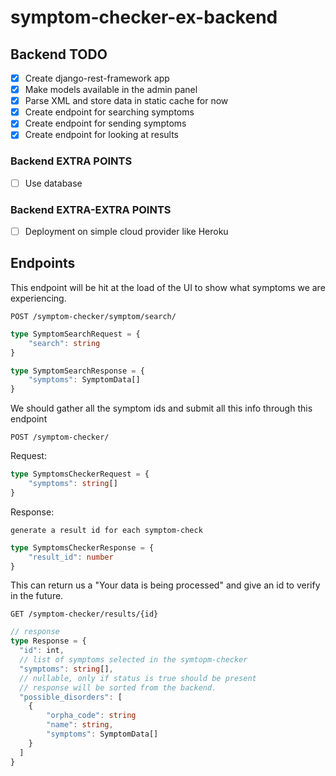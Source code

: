 # symptom-checker-ex-backend

## Backend TODO
- [x] Create django-rest-framework app
- [x] Make models available in the admin panel
- [x] Parse XML and store data in static cache for now
- [x] Create endpoint for searching symptoms
- [x] Create endpoint for sending symptoms
- [x] Create endpoint for looking at results

### Backend EXTRA POINTS
- [ ] Use database

### Backend EXTRA-EXTRA POINTS
- [ ] Deployment on simple cloud provider like Heroku

## Endpoints
This endpoint will be hit at the load of the UI to show what symptoms we are experiencing.

`POST /symptom-checker/symptom/search/`
```typescript
type SymptomSearchRequest = {
    "search": string
}

type SymptomSearchResponse = {
    "symptoms": SymptomData[]
}
```

We should gather all the symptom ids and submit all this info through this endpoint

`POST /symptom-checker/`

Request:
```typescript
type SymptomsCheckerRequest = {
    "symptoms": string[] 
}
```

Response:

`generate a result id for each symptom-check`

```typescript
type SymptomsCheckerResponse = {
    "result_id": number
}
```

This can return us a "Your data is being processed" and give an id to verify in the future.

`GET /symptom-checker/results/{id}`

```typescript
// response
type Response = {
  "id": int,
  // list of symptoms selected in the symtopm-checker
  "symptoms": string[],
  // nullable, only if status is true should be present
  // response will be sorted from the backend.
  "possible_disorders": [
    {
        "orpha_code": string
        "name": string,
        "symptoms": SymptomData[]
    }
  ]
}
```